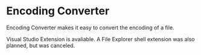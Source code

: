 # Encoding Converter
Encoding Converter makes it easy to convert the encoding of a file.

Visual Studio Extension is avaliable. A File Explorer shell extension was also planned, but was canceled.
